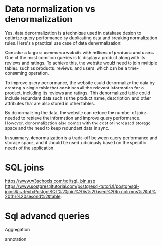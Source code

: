 # Data normalization vs denormalization
Yes, data denormalization is a technique used in database design to optimize query performance by duplicating data and breaking normalization rules. Here's a practical use case of data denormalization:

Consider a large e-commerce website with millions of products and users. One of the most common queries is to display a product along with its reviews and ratings. To achieve this, the website would need to join multiple tables, such as products, reviews, and users, which can be a time-consuming operation.

To improve query performance, the website could denormalize the data by creating a single table that combines all the relevant information for a product, including its reviews and ratings. This denormalized table could include redundant data such as the product name, description, and other attributes that are also stored in other tables.

By denormalizing the data, the website can reduce the number of joins needed to retrieve the information and improve query performance. However, denormalization also comes with the cost of increased storage space and the need to keep redundant data in sync.

In summary, denormalization is a trade-off between query performance and storage space, and it should be used judiciously based on the specific needs of the application.

# SQL joins
https://www.w3schools.com/sql/sql_join.asp
https://www.postgresqltutorial.com/postgresql-tutorial/postgresql-joins/#:~:text=PostgreSQL%20join%20is%20used%20to,columns%20of%20the%20second%20table.


# Sql advancd queries
Aggregation

annotation
